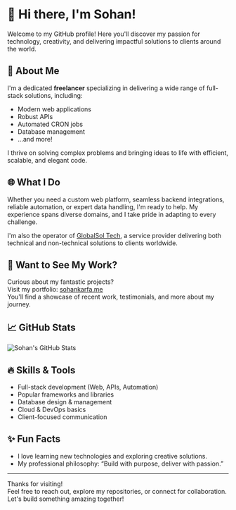 # 👋 Hi there, I'm Sohan!

Welcome to my GitHub profile! Here you'll discover my passion for technology, creativity, and delivering impactful solutions to clients around the world.

## 🚀 About Me
I'm a dedicated **freelancer** specializing in delivering a wide range of full-stack solutions, including:
- Modern web applications
- Robust APIs
- Automated CRON jobs
- Database management
- ...and more!

I thrive on solving complex problems and bringing ideas to life with efficient, scalable, and elegant code.

## 🌐 What I Do
Whether you need a custom web platform, seamless backend integrations, reliable automation, or expert data handling, I'm ready to help. My experience spans diverse domains, and I take pride in adapting to every challenge.

I'm also the operator of [GlobalSol Tech](https://globalsol.tech/), a service provider delivering both technical and non-technical solutions to clients worldwide.

## 📂 Want to See My Work?
Curious about my fantastic projects?  
Visit my portfolio: [sohankarfa.me](https://sohankarfa.me)  
You'll find a showcase of recent work, testimonials, and more about my journey.

## 📈 GitHub Stats
![Sohan's GitHub Stats](https://github-readme-stats.vercel.app/api?username=Sohan-2001&show_icons=true&hide_title=true&count_private=true&theme=github_dark)

## 🔥 Skills & Tools
- Full-stack development (Web, APIs, Automation)
- Popular frameworks and libraries
- Database design & management
- Cloud & DevOps basics
- Client-focused communication

## ✨ Fun Facts
- I love learning new technologies and exploring creative solutions.
- My professional philosophy: “Build with purpose, deliver with passion.”

---

Thanks for visiting!  
Feel free to reach out, explore my repositories, or connect for collaboration.  
Let's build something amazing together!
